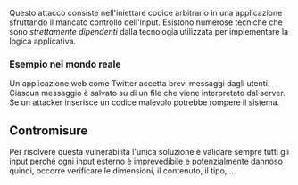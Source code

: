 Questo attacco consiste nell'iniettare codice arbitrario in una applicazione sfruttando il mancato controllo dell'input.
Esistono numerose tecniche che sono _strettamente dipendenti_ dalla tecnologia utilizzata per implementare la logica applicativa.

### Esempio nel mondo reale
Un'applicazione web come Twitter accetta brevi messaggi dagli utenti.
Ciascun messaggio è salvato su di un file che viene interpretato dal server.
Se un attacker inserisce un codice malevolo potrebbe rompere il sistema.

## Contromisure
Per risolvere questa vulnerabilità l'unica soluzione è validare sempre tutti gli input perché ogni input esterno è imprevedibile e potenzialmente dannoso quindi, occorre verificare le dimensioni, il contenuto, il tipo, ...